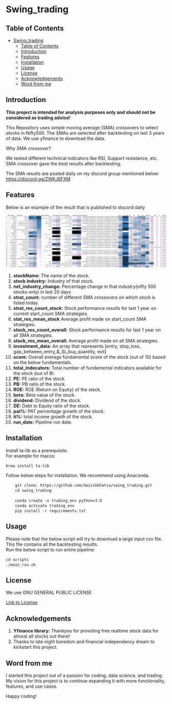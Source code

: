 # Swing_trading

## Table of Contents
- [Swing\_trading](#swing_trading)
  - [Table of Contents](#table-of-contents)
  - [Introduction](#introduction)
  - [Features](#features)
  - [Installation](#installation)
  - [Usage](#usage)
  - [License](#license)
  - [Acknowledgements](#acknowledgements)
  - [Word from me](#word-from-me)



## Introduction

**This project is intended for analysis purposes only and should not be considered as trading advice!**

This Repository uses simple moving average (SMA) crossovers to select stocks in Nifty500. The SMAs are selected after backtesting on last 3 years of data. We use yfinance to download the data.

Why SMA crossover?

We tested different technical indicators like RSI, Support resistance, etc. SMA crossover gave the best results after backtesting.

The SMA results are posted daily on my discord group mentioned below:
https://discord.gg/ZWKJ6FXM

## Features

Below is an example of the result that is published to discord daily

![alt text](crossover_table.png)

1) **stockName:** The name of the stock.
2) **stock industry:** Industry of that stock.
3) **net_industry_change:** Percentage change in that industry(nifty 500 stocks only) in last 20 days
4) **strat_count:** number of different SMA crossovers on which stock is listed today.
5) **strat_res_count_stock:** Stock performance results for last 1 year on current start_count SMA strategies.
6) **stat_res_mean_stock** Average profit made on start_count SMA strategies.
7) **stock_res_count_overall:**  Stock performance results for last 1 year on all SMA strategies.
8) **stock_res_mean_overall:** Average profit made on all SMA strategies.
9) **investment_data:** An array that represents [entry, stop_loss, gap_between_entry_&_SL,buy_quantity, exit]
10) **score:** Overall average fundamental score of the stock (out of 10) based on the below fundamentals.
11) **total_indecators:** Total number of fundamental indicators available for the stock (out of 8).
12) **PE:** PE ratio of the stock.
13) **PB:** PB ratio of the stock.
14) **ROE:** ROE (Return on Equity) of the stock.
15) **beta:** Beta value of the stock.
16) **dividend:** Dividend of the stock.
17) **DE:** Debt to Equity ratio of the stock.
18) **pat%:** PAT percentage growth of the stock.
19) **ti%:** total income growth of the stock.
20) **run_date:** Pipeline run date.

## Installation
Install ta-lib as a prerequisite.\
For example for macos:
```
brew install ta-lib
```
Follow below steps for installation. We recommend using Anaconda.

```
    git clone: https://github.com/daivikbhatia/swing_trading.git
    cd swing_trading

    conda create -n trading_env python=3.9
    conda activate trading_env
    pip install -r requirements.txt

```


## Usage
Please note that the below script will try to download a large input csv file. This file contains all the backtesting results.\
Run the below script to run entire pipeline:
```
cd scripts
./main_run.sh
```

## License

We use GNU GENERAL PUBLIC LICENSE

[Link to License](LICENSE)

## Acknowledgements

1) **Yfinance library:** Thankyou for providing free realtime stock data for almost all stocks out there!
2) Thanks to late night boredom and financial independency dream to kickstart this project.

## Word from me

I started this project out of a passion for coding, data science, and trading. My vision for this project is to continue expanding it with more functionality, features, and use cases.

Happy coding!

